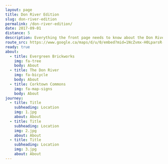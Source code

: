 ```yaml
---
layout: page
title: Don River Edition
slug: don-river-edition
permalink: /don-river-edition/
date: 2017-09-01
distance: 5
description: Everything the front page needs to know about the Don River Edition
route_src: https://www.google.ca/maps/d/u/0/embed?mid=1NcZvmx-H0LparsR-5NoI8SV-Wic
ready: true
about:
  - title: Evergreen Brickworks
    img: fa-tree
    body: About
  - title: The Don River
    img: fa-bicycle
    body: About
  - title: Corktown Commons
    img: fa-map-signs
    body: About
journey:
  - title: Title
    subheading: Location
    img: 1.jpg
    about: About
  - title: Title
    subheading: Location
    img: 2.jpg
    about: About
  - title: Title
    subheading: Location
    img: 3.jpg
    about: About
---
```

